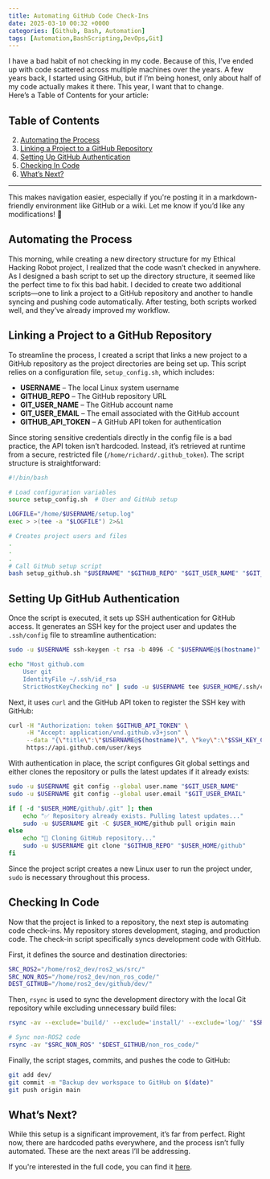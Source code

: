 ```yaml
---
title: Automating GitHub Code Check-Ins
date: 2025-03-10 00:32 +0000
categories: [Github, Bash, Automation]
tags: [Automation,BashScripting,DevOps,Git] 
---
```


I have a bad habit of not checking in my code. Because of this, I’ve ended up with code scattered across multiple machines over the years. A few years back, I started using GitHub, but if I’m being honest, only about half of my code actually makes it there. This year, I want that to change.  
Here’s a Table of Contents for your article:  



## **Table of Contents**  

2. [Automating the Process](#automating-the-process)  
3. [Linking a Project to a GitHub Repository](#linking-a-project-to-a-github-repository)  
4. [Setting Up GitHub Authentication](#setting-up-github-authentication)  
5. [Checking In Code](#checking-in-code)  
6. [What’s Next?](#whats-next)  

---

This makes navigation easier, especially if you're posting it in a markdown-friendly environment like GitHub or a wiki. Let me know if you’d like any modifications! 🚀
## Automating the Process  

This morning, while creating a new directory structure for my Ethical Hacking Robot project, I realized that the code wasn’t checked in anywhere. As I designed a bash script to set up the directory structure, it seemed like the perfect time to fix this bad habit. I decided to create two additional scripts—one to link a project to a GitHub repository and another to handle syncing and pushing code automatically. After testing, both scripts worked well, and they’ve already improved my workflow.  

## Linking a Project to a GitHub Repository  

To streamline the process, I created a script that links a new project to a GitHub repository as the project directories are being set up. This script relies on a configuration file, `setup_config.sh`, which includes:  

- **USERNAME** – The local Linux system username  
- **GITHUB_REPO** – The GitHub repository URL  
- **GIT_USER_NAME** – The GitHub account name  
- **GIT_USER_EMAIL** – The email associated with the GitHub account  
- **GITHUB_API_TOKEN** – A GitHub API token for authentication  

Since storing sensitive credentials directly in the config file is a bad practice, the API token isn’t hardcoded. Instead, it’s retrieved at runtime from a secure, restricted file (`/home/richard/.github_token`). The script structure is straightforward:  

```bash
#!/bin/bash

# Load configuration variables
source setup_config.sh  # User and GitHub setup

LOGFILE="/home/$USERNAME/setup.log"
exec > >(tee -a "$LOGFILE") 2>&1

# Creates project users and files
.
.
.
# Call GitHub setup script
bash setup_github.sh "$USERNAME" "$GITHUB_REPO" "$GIT_USER_NAME" "$GIT_USER_EMAIL" "$GITHUB_API_TOKEN"
```

## Setting Up GitHub Authentication  

Once the script is executed, it sets up SSH authentication for GitHub access. It generates an SSH key for the project user and updates the `.ssh/config` file to streamline authentication:  

```bash
sudo -u $USERNAME ssh-keygen -t rsa -b 4096 -C "$USERNAME@$(hostname)" -f $USER_HOME/.ssh/id_rsa -N ""

echo "Host github.com
    User git
    IdentityFile ~/.ssh/id_rsa
    StrictHostKeyChecking no" | sudo -u $USERNAME tee $USER_HOME/.ssh/config > /dev/null
```

Next, it uses `curl` and the GitHub API token to register the SSH key with GitHub:  

```bash
curl -H "Authorization: token $GITHUB_API_TOKEN" \
     -H "Accept: application/vnd.github.v3+json" \
     --data "{\"title\":\"$USERNAME@$(hostname)\", \"key\":\"$SSH_KEY_CONTENT\"}" \
     https://api.github.com/user/keys
```

With authentication in place, the script configures Git global settings and either clones the repository or pulls the latest updates if it already exists:  

```bash
sudo -u $USERNAME git config --global user.name "$GIT_USER_NAME"
sudo -u $USERNAME git config --global user.email "$GIT_USER_EMAIL"

if [ -d "$USER_HOME/github/.git" ]; then
    echo "✅ Repository already exists. Pulling latest updates..."
    sudo -u $USERNAME git -C $USER_HOME/github pull origin main
else
    echo "🔹 Cloning GitHub repository..."
    sudo -u $USERNAME git clone "$GITHUB_REPO" "$USER_HOME/github"
fi
```

Since the project script creates a new Linux user to run the project under, `sudo` is necessary throughout this process.  

## Checking In Code  

Now that the project is linked to a repository, the next step is automating code check-ins. My repository stores development, staging, and production code. The check-in script specifically syncs development code with GitHub.  

First, it defines the source and destination directories:  

```bash
SRC_ROS2="/home/ros2_dev/ros2_ws/src/"
SRC_NON_ROS="/home/ros2_dev/non_ros_code/"
DEST_GITHUB="/home/ros2_dev/github/dev/"
```

Then, `rsync` is used to sync the development directory with the local Git repository while excluding unnecessary build files:  

```bash
rsync -av --exclude='build/' --exclude='install/' --exclude='log/' "$SRC_ROS2" "$DEST_GITHUB/src/"

# Sync non-ROS2 code
rsync -av "$SRC_NON_ROS" "$DEST_GITHUB/non_ros_code/"
```

Finally, the script stages, commits, and pushes the code to GitHub:  

```bash
git add dev/
git commit -m "Backup dev workspace to GitHub on $(date)"
git push origin main
```

## What’s Next?  

While this setup is a significant improvement, it’s far from perfect. Right now, there are hardcoded paths everywhere, and the process isn’t fully automated. These are the next areas I’ll be addressing.  

If you're interested in the full code, you can find it [here](https://github.com/richard-sebos/Ethical-Hacking-Robot/tree/main/Git-Automation).